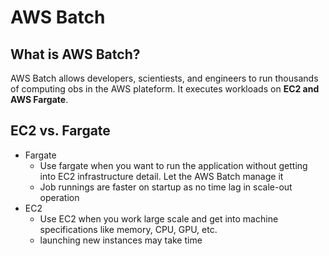 # AWS Batch
## What is AWS Batch?
AWS Batch allows developers, scientiests, and engineers to run thousands of computing obs in the AWS plateform. 
It executes workloads on **EC2 and AWS Fargate**. 

## EC2 vs. Fargate
- Fargate 
    - Use fargate when you want to run the application without getting into EC2 infrastructure detail. Let the AWS Batch manage it
    - Job runnings are faster on startup as no time lag in scale-out operation
- EC2
    - Use EC2 when you work large scale and get into machine specifications like memory, CPU, GPU, etc.
    - launching new instances may take time
    
